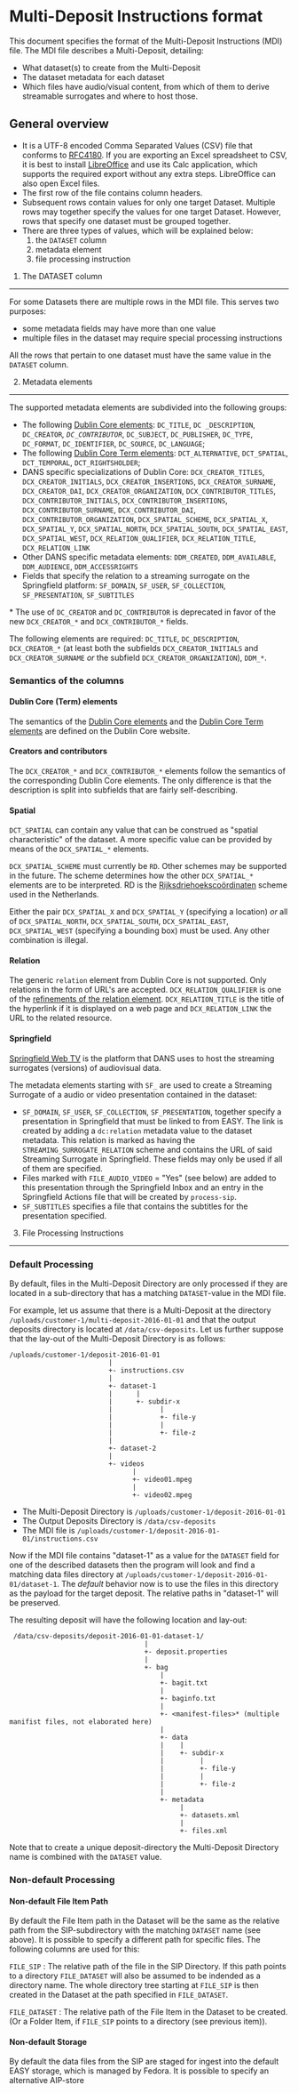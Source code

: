 Multi-Deposit Instructions format
=================================

This document specifies the format of the Multi-Deposit Instructions (MDI) file. The MDI
file describes a Multi-Deposit, detailing:

* What dataset(s) to create from the Multi-Deposit
* The dataset metadata for each dataset
* Which files have audio/visual content, from which of them to derive streamable
  surrogates and where to host those.
  
General overview
----------------

* It is a UTF-8 encoded Comma Separated Values (CSV) file that conforms to
  [RFC4180]. If you are exporting an Excel spreadsheet to CSV, it is best to
  install [LibreOffice] and use its Calc application, which supports the required
  export without any extra steps. LibreOffice can also open Excel files.
* The first row of the file contains column headers.
* Subsequent rows contain values for only one target Dataset. Multiple rows may 
  together specify the values for one target Dataset. However, rows that specify
  one dataset must be grouped together.
* There are three types of values, which will be explained below:
    1. the `DATASET` column
    2. metadata element
    3. file processing instruction


1. The DATASET column
---------------------

For some Datasets there are multiple rows in the MDI file. This serves two purposes:

* some metadata fields may have more than one value 
* multiple files in the dataset may require special processing instructions

All the rows that pertain to one dataset must have the same value in the `DATASET`
column.


2. Metadata elements
--------------------

The supported metadata elements are subdivided into the following groups:

* The following [Dublin Core elements]: `DC_TITLE`, `DC	_DESCRIPTION`,
  `DC_CREATOR`*, `DC_CONTRIBUTOR`*, `DC_SUBJECT`, `DC_PUBLISHER`,
  `DC_TYPE`, `DC_FORMAT`, `DC_IDENTIFIER`, `DC_SOURCE`, `DC_LANGUAGE`;
* The following [Dublin Core Term elements]: `DCT_ALTERNATIVE`, `DCT_SPATIAL`,
  `DCT_TEMPORAL`, `DCT_RIGHTSHOLDER`;
* DANS specific specializations of Dublin Core: `DCX_CREATOR_TITLES`, 
  `DCX_CREATOR_INITIALS`, `DCX_CREATOR_INSERTIONS`,
  `DCX_CREATOR_SURNAME`, `DCX_CREATOR_DAI`, `DCX_CREATOR_ORGANIZATION`,
  `DCX_CONTRIBUTOR_TITLES`, `DCX_CONTRIBUTOR_INITIALS`,
  `DCX_CONTRIBUTOR_INSERTIONS`, `DCX_CONTRIBUTOR_SURNAME`, `DCX_CONTRIBUTOR_DAI`,
  `DCX_CONTRIBUTOR_ORGANIZATION`,
  `DCX_SPATIAL_SCHEME`, `DCX_SPATIAL_X`, `DCX_SPATIAL_Y`, `DCX_SPATIAL_NORTH`,
  `DCX_SPATIAL_SOUTH`, `DCX_SPATIAL_EAST`, `DCX_SPATIAL_WEST`,
  `DCX_RELATION_QUALIFIER`, `DCX_RELATION_TITLE`, `DCX_RELATION_LINK`
* Other DANS specific metadata elements: `DDM_CREATED`, `DDM_AVAILABLE`,
  `DDM_AUDIENCE`, `DDM_ACCESSRIGHTS`
* Fields that specify the relation to a streaming surrogate on the Springfield
  platform: `SF_DOMAIN`, `SF_USER`, `SF_COLLECTION`, `SF_PRESENTATION`, 
  `SF_SUBTITLES`

\* The use of `DC_CREATOR` and `DC_CONTRIBUTOR` is deprecated in favor of the new
`DCX_CREATOR_*` and `DCX_CONTRIBUTOR_*` fields.

The following elements are required: `DC_TITLE`, `DC_DESCRIPTION`, `DCX_CREATOR_*`
(at least both the subfields `DCX_CREATOR_INITIALS` and `DCX_CREATOR_SURNAME` *or*
the subfield `DCX_CREATOR_ORGANIZATION`), `DDM_*`.

### Semantics of the columns

#### Dublin Core (Term) elements
The semantics of the [Dublin Core elements] and the [Dublin Core Term elements] are 
defined on the Dublin Core website. 

#### Creators and contributors
The `DCX_CREATOR_*` and `DCX_CONTRIBUTOR_*` elements follow the semantics of the 
corresponding Dublin Core elements. The only difference is that the description is
split into subfields that are fairly self-describing.

#### Spatial
`DCT_SPATIAL` can contain any value that can be construed as "spatial characteristic" of the
dataset. A more specific value can be provided by means of the `DCX_SPATIAL_*` elements.

`DCX_SPATIAL_SCHEME` must currently be `RD`. Other schemes may be supported in the 
future. The scheme determines how the other `DCX_SPATIAL_*` elements are to be interpreted.
RD is the [Rijksdriehoekscoördinaten] scheme used in the Netherlands.

Either the pair `DCX_SPATIAL_X` and `DCX_SPATIAL_Y` (specifying a location) *or* all 
of `DCX_SPATIAL_NORTH`, `DCX_SPATIAL_SOUTH`, `DCX_SPATIAL_EAST`, `DCX_SPATIAL_WEST` 
(specifying a bounding box) must be used. Any other combination is illegal.

#### Relation
The generic `relation` element from Dublin Core is not supported. Only relations in the
form of URL's are accepted. `DCX_RELATION_QUALIFIER` is one of the 
[refinements of the relation element]. `DCX_RELATION_TITLE` is the title of the 
hyperlink if it is displayed on a web page and `DCX_RELATION_LINK` the URL to the
related resource.

#### Springfield
[Springfield Web TV] is the platform that DANS uses to host the streaming surrogates (versions)
of audiovisual data.

The metadata elements starting with `SF_` are used to create a Streaming Surrogate of
a audio or video presentation contained in the dataset:

* `SF_DOMAIN`, `SF_USER`, `SF_COLLECTION`, `SF_PRESENTATION`, together specify a 
  presentation in Springfield that must be linked to from EASY. The link is created
  by adding a `dc:relation` metadata value to the dataset metadata. This relation
  is marked as having the `STREAMING_SURROGATE_RELATION` scheme and contains the
  URL of said Streaming Surrogate in Springfield. These fields may only be used if
  all of them are specified.
* Files marked with `FILE_AUDIO_VIDEO` = "Yes" (see below) are added to this presentation
  through the Springfield Inbox and an entry in the Springfield Actions file that 
  will be created by `process-sip`.
* `SF_SUBTITLES` specifies a file that contains the subtitles for the presentation 
  specified.


3. File Processing Instructions
-------------------------------

### Default Processing
By default, files in the Multi-Deposit Directory are only processed if they are located in
a sub-directory that has a matching `DATASET`-value in the MDI file.

For example, let us assume that there is a Multi-Deposit at the directory
`/uploads/customer-1/multi-deposit-2016-01-01` and that the output deposits directory 
is located at `/data/csv-deposits`. Let us further suppose that the lay-out of the Multi-Deposit
Directory is as follows:

    /uploads/customer-1/deposit-2016-01-01
                             |
                             +- instructions.csv
                             |
                             +- dataset-1
                             |      |
                             |      +- subdir-x
                             |            |
                             |            +- file-y
                             |            |
                             |            +- file-z
                             |
                             +- dataset-2
                             |
                             +- videos
                                   |
                                   +- video01.mpeg
                                   |
                                   +- video02.mpeg

* The Multi-Deposit Directory is `/uploads/customer-1/deposit-2016-01-01`
* The Output Deposits Directory is `/data/csv-deposits`
* The MDI file is `/uploads/customer-1/deposit-2016-01-01/instructions.csv`

Now if the MDI file contains "dataset-1" as a value for the `DATASET` field
for one of the described datasets then the program will look and find a matching
data files directory at `/uploads/customer-1/deposit-2016-01-01/dataset-1`. The
*default* behavior now is to use the files in this directory as the payload for
the target deposit. The relative paths in "dataset-1" will be preserved.

The resulting deposit will have the following location and lay-out:

     /data/csv-deposits/deposit-2016-01-01-dataset-1/
                                      |
                                      +- deposit.properties
                                      |
                                      +- bag
                                          |
                                          +- bagit.txt
                                          | 
                                          +- baginfo.txt
                                          |
                                          +- <manifest-files>* (multiple manifist files, not elaborated here)
                                          |
                                          +- data
                                          |    |
                                          |    +- subdir-x
                                          |         |
                                          |         +- file-y
                                          |         |
                                          |         +- file-z
                                          |
                                          +- metadata
                                               |
                                               +- datasets.xml
                                               |
                                               +- files.xml
                               
Note that to create a unique deposit-directory the Multi-Deposit Directory name is 
combined with the `DATASET` value.

### Non-default Processing

#### Non-default File Item Path
By default the File Item path in the Dataset will be the same as the relative path 
from the SIP-subdirectory with the matching `DATASET` name (see above). It is possible
to specify a different path for specific files. The following columns are used for this:

`FILE_SIP`
:   The relative path of the file in the SIP Directory. If this path points to a 
    directory `FILE_DATASET` will also be assumed to be indended as a directory name.
    The whole directory tree starting at `FILE_SIP` is then created in the Dataset
    at the path specified in `FILE_DATASET`.

`FILE_DATASET`
:   The relative path of the File Item in the Dataset to be created. (Or a Folder Item, 
    if `FILE_SIP` points to a directory (see previous item)).	

#### Non-default Storage
By default the data files from the SIP are staged for ingest into the default EASY
storage, which is managed by Fedora. It is possible to specify an alternative AIP-store

<!-- TO DO re-specify this -->


[LibreOffice]: https://www.libreoffice.org/
[Dublin Core elements]: http://www.dublincore.org/documents/dces/
[Dublin Core Term elements]: http://dublincore.org/documents/dcmi-terms/
[RFC4180]: http://tools.ietf.org/html/rfc4180
[Rijksdriehoekscoördinaten]: https://nl.wikipedia.org/wiki/Rijksdriehoeksco%C3%B6rdinaten
[refinements of the relation element]: http://dublincore.org/documents/usageguide/qualifiers.shtml#isVersionOf
[Springfield Web TV]: http://noterik.github.io/
